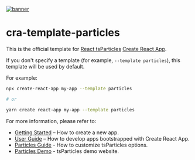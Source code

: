 [![banner](https://cdn.matteobruni.it/images/particles/banner2.png)](https://particles.matteobruni.it)

# cra-template-particles

This is the official template for [React tsParticles](https://github.com/matteobruni/tsparticles) [Create React App](https://github.com/facebook/create-react-app).

If you don't specify a template (for example, `--template particles`), this template will be used by default.

For example:

```sh
npx create-react-app my-app --template particles

# or

yarn create react-app my-app --template particles
```

For more information, please refer to:

- [Getting Started](https://create-react-app.dev/docs/getting-started) – How to create a new app.
- [User Guide](https://create-react-app.dev) – How to develop apps bootstrapped with Create React App.
- [Particles Guide](https://github.com/matteobruni/tsparticles) - How to customize tsParticles options.
- [Particles Demo](https://particles.matteobruni.it) - tsParticles demo website.